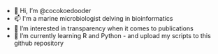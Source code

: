 - 👋 Hi, I’m @cocokoedooder
- 📫 I'm a marine microbiologist delving in bioinformatics
- 👀 I’m interested in transparency when it comes to publications
- 🌱 I’m currently learning R and Python - and upload my scripts to this github repository


